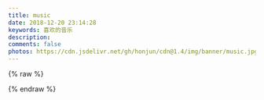 ```yaml
---
title: music
date: 2018-12-20 23:14:28
keywords: 喜欢的音乐
description: 
comments: false
photos: https://cdn.jsdelivr.net/gh/honjun/cdn@1.4/img/banner/music.jpg
---
```

{% raw %}
<meting-js
  server="netease"
  type="playlist"
  id="2704052220"
  mutex="true">
</meting-js>


{% endraw %}